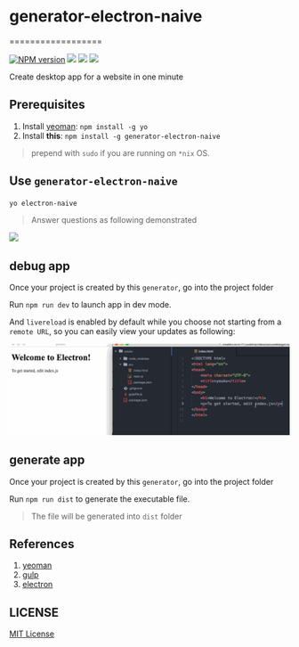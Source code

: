 # generator-electron-naive
==================

[![NPM version][npm-image]][npm-url]
![][david-url]
![][dt-url]
![][license-url]

Create desktop app for a website in one minute


## Prerequisites ##

1. Install [yeoman](http://yeoman.io/): `npm install -g yo`
2. Install __this__: `npm install -g generator-electron-naive`

> prepend with `sudo` if you are running on `*nix` OS.

## Use `generator-electron-naive` ##

`yo electron-naive`

> Answer questions as following demonstrated

![](https://raw.githubusercontent.com/leftstick/generator-electron-naive/master/docs/img/questions.png)


## debug app ##

Once your project is created by this `generator`, go into the project folder

Run `npm run dev` to launch app in dev mode.

And `livereload` is enabled by default while you choose not starting from a `remote URL`, so you can easily view your updates as following:

![](./docs/img/electron.gif)

## generate app ##

Once your project is created by this `generator`, go into the project folder

Run `npm run dist` to generate the executable file.

> The file will be generated into `dist` folder

## References ##

1. [yeoman](http://yeoman.io/)
2. [gulp](http://gulpjs.com/)
3. [electron](http://electron.atom.io/)


## LICENSE ##

[MIT License](https://raw.githubusercontent.com/leftstick/generator-electron-naive/master/LICENSE)


[npm-url]: https://npmjs.org/package/generator-electron-naive
[npm-image]: https://badge.fury.io/js/generator-electron-naive.png
[david-url]: https://david-dm.org/leftstick/generator-electron-naive.png
[dt-url]:https://img.shields.io/npm/dt/generator-electron-naive.svg
[license-url]:https://img.shields.io/npm/l/generator-electron-naive.svg
